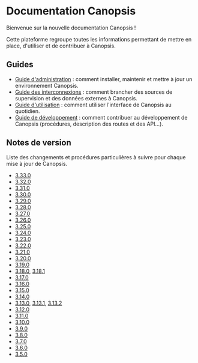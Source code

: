 # Documentation Canopsis

Bienvenue sur la nouvelle documentation Canopsis !

Cette plateforme regroupe toutes les informations permettant de mettre en place, d'utiliser et de contribuer à Canopsis.

## Guides

*  [Guide d'administration](guide-administration/index.md) : comment installer, maintenir et mettre à jour un environnement Canopsis.
*  [Guide des interconnexions](interconnexions/index.md) : comment brancher des sources de supervision et des données externes à Canopsis.
*  [Guide d'utilisation](guide-utilisation/index.md) : comment utiliser l'interface de Canopsis au quotidien.
*  [Guide de développement](guide-developpement/index.md) : comment contribuer au développement de Canopsis (procédures, description des routes et des API…).

## Notes de version

Liste des changements et procédures particulières à suivre pour chaque mise à jour de Canopsis.

*  [3.33.0](notes-de-version/3.33.0.md)
*  [3.32.0](notes-de-version/3.32.0.md)
*  [3.31.0](notes-de-version/3.31.0.md)
*  [3.30.0](notes-de-version/3.30.0.md)
*  [3.29.0](notes-de-version/3.29.0.md)
*  [3.28.0](notes-de-version/3.28.0.md)
*  [3.27.0](notes-de-version/3.27.0.md)
*  [3.26.0](notes-de-version/3.26.0.md)
*  [3.25.0](notes-de-version/3.25.0.md)
*  [3.24.0](notes-de-version/3.24.0.md)
*  [3.23.0](notes-de-version/3.23.0.md)
*  [3.22.0](notes-de-version/3.22.0.md)
*  [3.21.0](notes-de-version/3.21.0.md)
*  [3.20.0](notes-de-version/3.20.0.md)
*  [3.19.0](notes-de-version/3.19.0.md)
*  [3.18.0](notes-de-version/3.18.0.md), [3.18.1](notes-de-version/3.18.1.md)
*  [3.17.0](notes-de-version/3.17.0.md)
*  [3.16.0](notes-de-version/3.16.0.md)
*  [3.15.0](notes-de-version/3.15.0.md)
*  [3.14.0](notes-de-version/3.14.0.md)
*  [3.13.0](notes-de-version/3.13.0.md), [3.13.1](notes-de-version/3.13.1.md), [3.13.2](notes-de-version/3.13.2.md)
*  [3.12.0](notes-de-version/3.12.0.md)
*  [3.11.0](notes-de-version/3.11.0.md)
*  [3.10.0](notes-de-version/3.10.0.md)
*  [3.9.0](notes-de-version/3.9.0.md)
*  [3.8.0](notes-de-version/3.8.0.md)
*  [3.7.0](notes-de-version/3.7.0.md)
*  [3.6.0](notes-de-version/3.6.0.md)
*  [3.5.0](notes-de-version/3.5.0.md)
